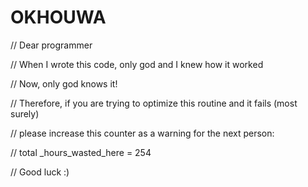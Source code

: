 # OKHOUWA

// Dear programmer

// When I wrote this code, only god and I knew how it worked

// Now, only god knows it!

// Therefore, if you are trying to optimize this routine and it fails (most surely)

// please increase this counter as a warning for the next person:

// total _hours_wasted_here = 254


// Good luck :)
